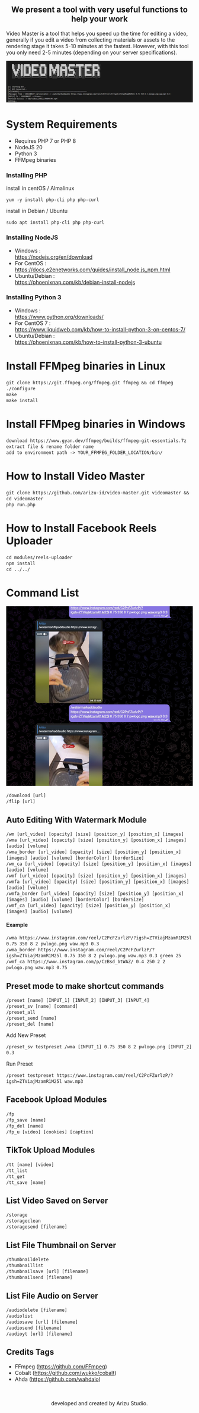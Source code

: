 <h2 align="center">We present a tool with very useful functions to help your work</h2>
Video Master is a tool that helps you speed up the time for editing a video, generally if you edit a video from collecting materials or assets to the rendering stage it takes 5-10 minutes at the fastest. However, with this tool you only need 2-5 minutes (depending on your server specifications).

![Screenshot](files/vdmaster.jpg)
# System Requirements
- Requires PHP 7 or PHP 8<br/>
- NodeJS 20<br/>
- Python 3<br/>
- FFMpeg binaries<br/>
### Installing PHP
install in centOS / Almalinux
```
yum -y install php-cli php php-curl
```
install in Debian / Ubuntu
```
sudo apt install php-cli php php-curl
```
### Installing NodeJS
- Windows : <br/>
https://nodejs.org/en/download
- For CentOS : <br/>
https://docs.e2enetworks.com/guides/install_node.js_npm.html
- Ubuntu/Debian : <br/>
https://phoenixnap.com/kb/debian-install-nodejs
### Installing Python 3
- Windows : <br/>
https://www.python.org/downloads/
- For CentOS 7 : <br/>
https://www.liquidweb.com/kb/how-to-install-python-3-on-centos-7/
- Ubuntu/Debian : <br/>
https://phoenixnap.com/kb/how-to-install-python-3-ubuntu
# Install FFMpeg binaries in Linux
```
git clone https://git.ffmpeg.org/ffmpeg.git ffmpeg && cd ffmpeg
./configure
make
make install
```

# Install FFMpeg binaries in Windows
```
download https://www.gyan.dev/ffmpeg/builds/ffmpeg-git-essentials.7z
extract file & rename folder name
add to environment path -> YOUR_FFMPEG_FOLDER_LOCATION/bin/
```

# How to Install Video Master
```
git clone https://github.com/arizu-id/video-master.git videomaster && cd videomaster
php run.php
```
# How to Install Facebook Reels Uploader
```
cd modules/reels-uploader
npm install
cd ../../
```
# Command List
![Screenshot](files/test.jpg)
```
/download [url]
/flip [url]
```
## Auto Editing With Watermark Module
```
/wm [url_video] [opacity] [size] [position_y] [position_x] [images]
/wma [url_video] [opacity] [size] [position_y] [position_x] [images] [audio] [volume]
/wma_border [url_video] [opacity] [size] [position_y] [position_x] [images] [audio] [volume] [borderColor] [borderSize]
/wm_ca [url_video] [opacity] [size] [position_y] [position_x] [images] [audio] [volume]
/wmf [url_video] [opacity] [size] [position_y] [position_x] [images]
/wmfa [url_video] [opacity] [size] [position_y] [position_x] [images] [audio] [volume]
/wmfa_border [url_video] [opacity] [size] [position_y] [position_x] [images] [audio] [volume] [borderColor] [borderSize]
/wmf_ca [url_video] [opacity] [size] [position_y] [position_x] [images] [audio] [volume]
```
#### Example
```
/wma https://www.instagram.com/reel/C2PcFZurlzP/?igsh=ZTViajMzamR1M25l 0.75 350 8 2 pwlogo.png waw.mp3 0.3
/wma_border https://www.instagram.com/reel/C2PcFZurlzP/?igsh=ZTViajMzamR1M25l 0.75 350 8 2 pwlogo.png waw.mp3 0.3 green 25
/wmf_ca https://www.instagram.com/p/CzBsd_btWAZ/ 0.4 250 2 2 pwlogo.png waw.mp3 0.75
```
## Preset mode to make shortcut commands
```
/preset [name] [INPUT_1] [INPUT_2] [INPUT_3] [INPUT_4]
/preset_sv [name] [command]
/preset_all
/preset_send [name]
/preset_del [name]
```
Add New Preset
```
/preset_sv testpreset /wma [INPUT_1] 0.75 350 8 2 pwlogo.png [INPUT_2] 0.3
```
Run Preset
```
/preset testpreset https://www.instagram.com/reel/C2PcFZurlzP/?igsh=ZTViajMzamR1M25l waw.mp3
```
## Facebook Upload Modules
```
/fp
/fp_save [name]
/fp_del [name]
/fp_u [video] [cookies] [caption]
```
## TikTok Upload Modules
```
/tt [name] [video]
/tt_list
/tt_get
/tt_save [name]
```
## List Video Saved on Server
```
/storage
/storageclean
/storagesend [filename]
```
## List File Thumbnail on Server
```
/thumbnaildelete
/thumbnaillist
/thumbnailsave [url] [filename]
/thumbnailsend [filename]
```
## List File Audio on Server
```
/audiodelete [filename]
/audiolist
/audiosave [url] [filename]
/audiosend [filename]
/audioyt [url] [filename]
```
## Credits Tags
- FFmpeg (https://github.com/FFmpeg)<br/>
- Cobalt (https://github.com/wukko/cobalt)<br/>
- Ahda (https://github.com/wahdalo)<br/>
<br/><br/>
<center>
  developed and created by Arizu Studio.
</center>
